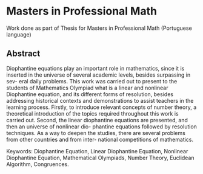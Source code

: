 # Masters in Professional Math
Work done as part of Thesis for Masters in Professional Math (Portuguese language)

## Abstract
Diophantine equations play an important role in mathematics, since it is inserted in the universe of several academic levels, besides surpassing in sev- eral daily problems. This work was carried out to present to the students of Mathematics Olympiad what is a linear and nonlinear Diophantine equation, and its different forms of resolution, besides addressing historical contexts and demonstrations to assist teachers in the learning process. Firstly, to introduce relevant concepts of number theory, a theoretical introduction of the topics required throughout this work is carried out. Second, the linear diophantine equations are presented, and then an universe of nonlinear dio- phantine equations followed by resolution techniques. As a way to deepen the studies, there are several problems from other countries and from inter- national competitions of mathematics.


Keywords: Diophantine Equation, Linear Diophantine Equation, Nonlinear Diophantine Equation, Mathematical Olympiads, Number Theory, Euclidean Algorithm, Congruences.
